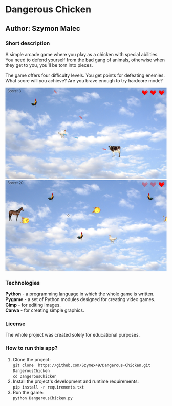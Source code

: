 # Dangerous Chicken
## Author: Szymon Malec

### Short description
A simple arcade game where you play as a chicken with special abilities. You need to defend yourself from the bad gang of animals, otherwise when they get to you, you'll be torn into pieces.

The game offers four difficulty levels. You get points for defeating enemies. What score will you achieve? Are you brave enough to try hardcore mode?

![Screenshot](/files/screenshot1.png)
![Screenshot](/files/screenshot2.png)

### Technologies
**Python** - a programming language in which the whole game is written. <br>
**Pygame** - a set of Python modules designed for creating video games. <br>
**Gimp** - for editing images. <br>
**Canva** - for creating simple graphics.

### License
The whole project was created solely for educational purposes.

### How to run this app?
1. Clone the project: <br>
`git clone  https://github.com/Szymex49/Dangerous-Chicken.git DangerousChicken` <br>
`cd DangerousChicken`
2. Install the project's development and runtime requirements: <br>
`pip install -r requirements.txt`
3. Run the game: <br>
`python DangerousChicken.py`
